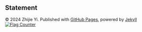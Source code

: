 ## Statement

© 2024 Zhijie Yi. Published with [GitHub Pages](https://pages.github.com/), powered by [Jekyll](https://jekyllrb.com/)
<a href="https://info.flagcounter.com/c51c"><img src="https://s01.flagcounter.com/count2/c51c/bg_FFFFFF/txt_000000/border_CCCCCC/columns_5/maxflags_20/viewers_0/labels_0/pageviews_0/flags_0/percent_0/" alt="Flag Counter" border="0"></a>
